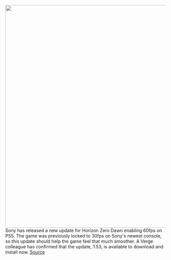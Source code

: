 <img src='https://cdn.vox-cdn.com/thumbor/m4PvsmZt7ygQay9_6fMwEOTL4js=/0x0:846x494/1200x800/filters:focal(356x180:490x314)/cdn.vox-cdn.com/uploads/chorus_image/image/69775392/horizon_zero_dawn_screenshot_01_pc_campaign_en_us_01jul20.5.png' width='700px' /><br/>
Sony has released a new update for Horizon Zero Dawn enabling 60fps on PS5. The game was previously locked to 30fps on Sony's newest console, so this update should help the game feel that much smoother. A Verge colleague has confirmed that the update, 1.53, is available to download and install now.
<a href='https://www.theverge.com/2021/8/25/22641595/horizon-zero-dawn-60fps-update-ps5-1-53'> Source <a/>